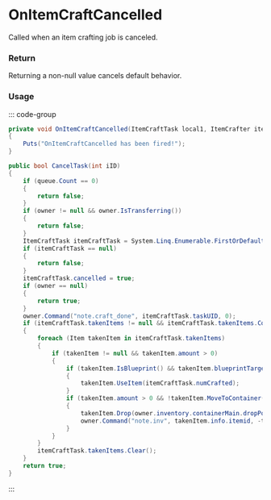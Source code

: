 # OnItemCraftCancelled
<Badge type="info" text="Item"/><Badge type="danger" text="Carbon Compatible"/><Badge type="warning" text="Oxide Compatible"/>
Called when an item crafting job is canceled.

### Return
Returning a non-null value cancels default behavior.

### Usage
::: code-group
```csharp [Example]
private void OnItemCraftCancelled(ItemCraftTask local1, ItemCrafter itemCrafter)
{
	Puts("OnItemCraftCancelled has been fired!");
}
```
```csharp [Source — Assembly-CSharp @ ItemCrafter]
public bool CancelTask(int iID)
{
	if (queue.Count == 0)
	{
		return false;
	}
	if (owner != null && owner.IsTransferring())
	{
		return false;
	}
	ItemCraftTask itemCraftTask = System.Linq.Enumerable.FirstOrDefault(queue, (ItemCraftTask x) => x.taskUID == iID && !x.cancelled);
	if (itemCraftTask == null)
	{
		return false;
	}
	itemCraftTask.cancelled = true;
	if (owner == null)
	{
		return true;
	}
	owner.Command("note.craft_done", itemCraftTask.taskUID, 0);
	if (itemCraftTask.takenItems != null && itemCraftTask.takenItems.Count > 0)
	{
		foreach (Item takenItem in itemCraftTask.takenItems)
		{
			if (takenItem != null && takenItem.amount > 0)
			{
				if (takenItem.IsBlueprint() && takenItem.blueprintTargetDef == itemCraftTask.blueprint.targetItem)
				{
					takenItem.UseItem(itemCraftTask.numCrafted);
				}
				if (takenItem.amount > 0 && !takenItem.MoveToContainer(owner.inventory.containerMain))
				{
					takenItem.Drop(owner.inventory.containerMain.dropPosition + UnityEngine.Random.value * UnityEngine.Vector3.down + UnityEngine.Random.insideUnitSphere, owner.inventory.containerMain.dropVelocity);
					owner.Command("note.inv", takenItem.info.itemid, -takenItem.amount);
				}
			}
		}
		itemCraftTask.takenItems.Clear();
	}
	return true;
}

```
:::
